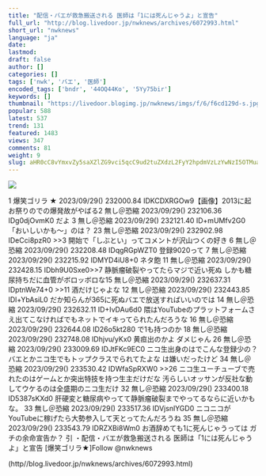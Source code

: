```yaml
---
title: "配信・バエが救急搬送される 医師は「1には死んじゃうよ」と宣告"
full_url: "http://blog.livedoor.jp/nwknews/archives/6072993.html"
short_url: "nwknews"
language: "ja"
date: 
lastmod: 
draft: false
author: []
categories: []
tags: ['nwk', 'バエ', '医師']
encoded_tags: ['bndr', '44OQ44Ko', '5Yy75bir']
keywords: []
thumbnail: "https://livedoor.blogimg.jp/nwknews/imgs/f/6/f6cd129d-s.jpg"
popular: 588
latest: 537
trend: 131
featured: 1483
views: 347
comments: 81
weight: 9
slug: aHR0cC8vYmxvZy5saXZlZG9vci5qcC9ud2tuZXdzL2FyY2hpdmVzLzYwNzI5OTMuaHRtbA==
---
```


![](https://livedoor.blogimg.jp/nwknews/imgs/f/6/f6cd129d-s.jpg)

1 爆笑ゴリラ ★ 2023/09/29() 232000.84 IDKCDXRGOw9【画像】2013に起お祭りのでの爆発故がやばる2 無し＠恐縮 2023/09/29() 232106.36 IDg0djOvmK0 だよ 3 無し＠恐縮 2023/09/29() 232121.40 ID+mUMfv2G0 「おいしいかも～」のは？ 23 無し＠恐縮 2023/09/29() 232902.98 IDeCci8pzR0 >>3 開始で「しぶとい」ってコメントが沢山つくの好き 6 無し＠恐縮 2023/09/29() 232208.48 IDqgRGpWZT0 登録9020って 7 無し＠恐縮 2023/09/29() 232215.92 IDMYD4iU8+0 ネタ飽 11 無し＠恐縮 2023/09/29() 232428.15 IDbh9U0Sxe0>>7 静脈瘤破裂やってたらマジで近い死ぬ しかも糖尿持ちだに血管がボロッボロな15 無し＠恐縮 2023/09/29() 232637.31 IDptnWe74+0 >>11 酒だけじゃよな 12 無し＠恐縮 2023/09/29() 232443.85 IDl+YbAsiL0 だか知らんが365に死ぬバエで放送すればいいのでは 14 無し＠恐縮 2023/09/29() 232632.11 ID+IvDAu6d0 隈はYouTubeのプラットフォームさえ出てこなければでもネットでイキってられたんだろうな 16 無し＠恐縮 2023/09/29() 232644.08 ID26o5kt280 で1も持つのか 18 無し＠恐縮 2023/09/29() 232748.08 IDhjvu/yKx0 黄疸出のかよ ダメじゃん 26 無し＠恐縮 2023/09/29() 233009.69 IDJtFKc9EC0 ニコ生出身のはでこんな登録少の？ バエとかニコ生でもトップクラスでられてたよな は嫌いだったけど 34 無し＠恐縮 2023/09/29() 233530.42 IDWfaSpRXW0 >>26 ニコ生ユーチューブで売れたのはゲームとか突出特技を持つ生主だけだな 汚らしいオッサンが反社な動してウケるのは全盛期のニコ生だけ 32 無し＠恐縮 2023/09/29() 233400.18 ID5387sKXd0 肝硬変と糖尿病やってて静脈瘤破裂までやってるならに近いかもな。 33 無し＠恐縮 2023/09/29() 233517.36 IDVjsnlYGD0 ニコニコがYouTubeに稼げたら大勢参入して天とってたんだろうね 35 無し＠恐縮 2023/09/29() 233543.79 IDRZXBi8Wm0 お酒辞めても1に死んじゃうっては ガチの余命宣告か？ 引 ・配信・バエが救急搬送される 医師は「1には死んじゃうよ」と宣告 [爆笑ゴリラ★]Follow @nwknews

(http//blog.livedoor.jp/nwknews/archives/6072993.html)
